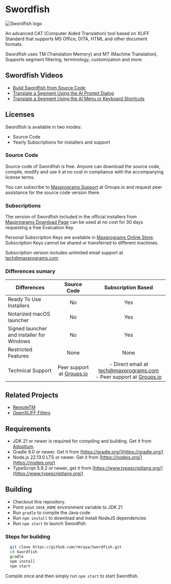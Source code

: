# Swordfish

![Swordfish logo](icons/icon.png)

An advanced CAT (Computer Aided Translation) tool based on XLIFF Standard that supports MS Office, DITA, HTML and other document formats.

Swordfish uses TM (Translation Memory) and MT (Machine Translation). Supports segment filtering, terminology, customization and more.

## Swordfish Videos

- [Build Swordfish from Source Code](https://youtu.be/VQveu4BLElE)
- [Translate a Segment Using the AI Prompt Dialog](https://youtu.be/8S420n2QieM)
- [Translate a Segment Using the AI Menu or Keyboard Shortcuts](https://youtu.be/FwsFZCjUajU)

## Licenses

Swordfish is available in two modes:

- Source Code
- Yearly Subscriptions for installers and support

### Source Code

Source code of Swordfish is free. Anyone can download the source code, compile, modify and use it at no cost in compliance with the accompanying license terms.

You can subscribe to [Maxprograms Support](https://groups.io/g/maxprograms/) at Groups.io and request peer assistance for the source code version there.

### Subscriptions

The version of Swordfish included in the official installers from [Maxprograms Download Page](https://www.maxprograms.com/downloads/index.html) can be used at no cost for 30 days requesting a free Evaluation Key.

Personal Subscription Keys are available in  [Maxprograms Online Store](https://www.maxprograms.com/store/buy.html). Subscription Keys cannot be shared or transferred to different machines.

Subscription version includes unlimited email support at [tech@maxprograms.com](mailto:tech@maxprograms.com)

### Differences sumary

Differences | Source Code | Subscription Based
------------|:-----------:|:-----------------:
Ready To Use Installers| No | Yes
Notarized macOS launcher| No | Yes
Signed launcher and installer for Windows | No | Yes
Restricted Features | None | None
Technical Support |  Peer support at [Groups.io](https://groups.io/g/maxprograms/)| - Direct email at [tech@maxprograms.com](mailto:tech@maxprograms.com)  <br> - Peer support at [Groups.io](https://groups.io/g/maxprograms/)

## Related Projects

- [RemoteTM](https://github.com/rmraya/RemoteTM)
- [OpenXLIFF Filters](https://github.com/rmraya/OpenXLIFF)

## Requirements

- JDK 21 or newer is required for compiling and building. Get it from [Adoptium](https://adoptium.net/).
- Gradle 9.0 or newer. Get it from [https://gradle.org/](https://gradle.org/)
- Node.js 22.13.0 LTS or newer. Get it from [https://nodejs.org/](https://nodejs.org/)
- TypeScript 5.9.2 or newer, get it from [https://www.typescriptlang.org/](https://www.typescriptlang.org/)

## Building

- Checkout this repository.
- Point your `JAVA_HOME` environment variable to JDK 21
- Run `gradle` to compile the Java code
- Run `npm install` to download and install NodeJS dependencies
- Run `npm start` to launch Swordfish

### Steps for building

``` bash
  git clone https://github.com/rmraya/Swordfish.git
  cd Swordfish
  gradle
  npm install
  npm start
```

Compile once and then simply run `npm start` to start Swordfish.
